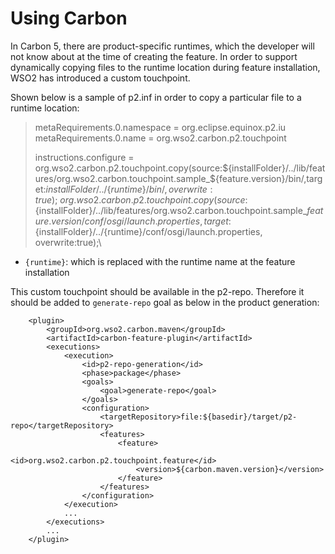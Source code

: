 # Using Carbon
In Carbon 5, there are product-specific runtimes, which the developer will not know about at the time of creating the feature. In order to support dynamically copying files to the runtime location during feature installation, WSO2 has introduced a custom touchpoint.

Shown below is a sample of p2.inf in order to copy a particular file to a runtime location:

> metaRequirements.0.namespace = org.eclipse.equinox.p2.iu
> metaRequirements.0.name = org.wso2.carbon.p2.touchpoint
> 
> instructions.configure = \
> org.wso2.carbon.p2.touchpoint.copy(source:${installFolder}/../lib/features/org.wso2.carbon.touchpoint.sample_${feature.version}/bin/,target:${installFolder}/../\{runtime\}/bin/, overwrite:true);\
> org.wso2.carbon.p2.touchpoint.copy(source:${installFolder}/../lib/features/org.wso2.carbon.touchpoint.sample_${feature.version}/conf/osgi/launch.properties,target:${installFolder}/../\{runtime\}/conf/osgi/launch.properties, overwrite:true);\

* `{runtime}`: which is replaced with the runtime name at the feature installation

This custom touchpoint should be available in the p2-repo. Therefore it should be added to `generate-repo` goal as below in the product generation:
 
        <plugin>
            <groupId>org.wso2.carbon.maven</groupId>
            <artifactId>carbon-feature-plugin</artifactId>
            <executions>
                <execution>
                    <id>p2-repo-generation</id>
                    <phase>package</phase>
                    <goals>
                        <goal>generate-repo</goal>
                    </goals>
                    <configuration>
                        <targetRepository>file:${basedir}/target/p2-repo</targetRepository>
                        <features>
                            <feature>
                                <id>org.wso2.carbon.p2.touchpoint.feature</id>
                                <version>${carbon.maven.version}</version>
                            </feature>
                        </features>
                    </configuration>
                </execution>
                ...
            </executions>
            ...
        </plugin>

